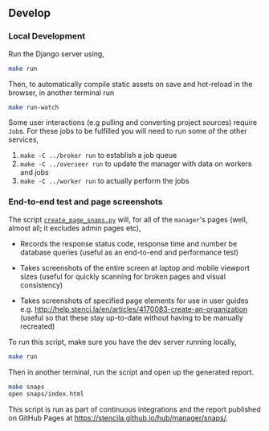 ## Develop

### Local Development

Run the Django server using,

``` sh
make run
```

Then, to automatically compile static assets on save and hot-reload in the browser, in another terminal run

``` sh
make run-watch
```

Some user interactions (e.g pulling and converting project sources) require `Job`s. For these jobs to be fulfilled you will need to run some of the other services,

1. `make -C ../broker run` to establish a job queue
2. `make -C ../overseer run` to update the manager with data on workers and jobs
3. `make -C ../worker run` to actually perform the jobs

### End-to-end test and page screenshots

The script [`create_page_snaps.py`](scripts/create_page_snaps.py) will, for all of the `manager`'s pages  (well, almost all; it excludes admin pages etc),

- Records the response status code, response time and number be database queries (useful as an end-to-end and performance test)

- Takes screenshots of the entire screen at laptop and mobile viewport sizes (useful for quickly scanning for broken pages and visual consistency)

- Takes screenshots of specified page elements for use in user guides e.g. http://help.stenci.la/en/articles/4170083-create-an-organization (useful so that these stay up-to-date without having to be manually recreated)

To run this script, make sure you have the dev server running locally,

```sh
make run
```

Then in another terminal, run the script and open up the generated report.

```sh
make snaps
open snaps/index.html
```

This script is run as part of continuous integrations and the report published on GitHub Pages at https://stencila.github.io/hub/manager/snaps/.
